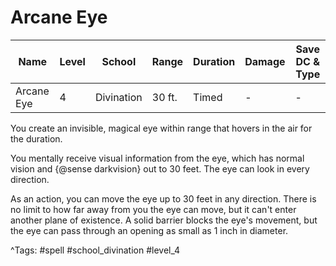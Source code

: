 # Arcane Eye

| Name | Level | School | Range | Duration | Damage | Save DC & Type |
|------|-------|--------|-------|----------|--------|----------------|
| Arcane Eye | 4 | Divination | 30 ft. | Timed | - | - |

You create an invisible, magical eye within range that hovers in the air for the duration.

You mentally receive visual information from the eye, which has normal vision and {@sense darkvision} out to 30 feet. The eye can look in every direction.

As an action, you can move the eye up to 30 feet in any direction. There is no limit to how far away from you the eye can move, but it can't enter another plane of existence. A solid barrier blocks the eye's movement, but the eye can pass through an opening as small as 1 inch in diameter.

^Tags: #spell #school_divination #level_4
